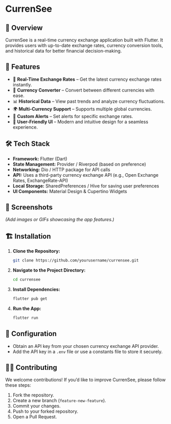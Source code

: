 # CurrenSee

## 📌 Overview
CurrenSee is a real-time currency exchange application built with Flutter. It provides users with up-to-date exchange rates, currency conversion tools, and historical data for better financial decision-making.

## 🚀 Features
- 💱 **Real-Time Exchange Rates** – Get the latest currency exchange rates instantly.
- 🔄 **Currency Converter** – Convert between different currencies with ease.
- 📊 **Historical Data** – View past trends and analyze currency fluctuations.
- 🌍 **Multi-Currency Support** – Supports multiple global currencies.
- 🔔 **Custom Alerts** – Set alerts for specific exchange rates.
- 📱 **User-Friendly UI** – Modern and intuitive design for a seamless experience.

## 🛠️ Tech Stack
- **Framework:** Flutter (Dart)
- **State Management:** Provider / Riverpod (based on preference)
- **Networking:** Dio / HTTP package for API calls
- **API:** Uses a third-party currency exchange API (e.g., Open Exchange Rates, ExchangeRate-API)
- **Local Storage:** SharedPreferences / Hive for saving user preferences
- **UI Components:** Material Design & Cupertino Widgets

## 📸 Screenshots
*(Add images or GIFs showcasing the app features.)*

## 🏗️ Installation
1. **Clone the Repository:**
   ```sh
   git clone https://github.com/yourusername/currensee.git
   ```
2. **Navigate to the Project Directory:**
   ```sh
   cd currensee
   ```
3. **Install Dependencies:**
   ```sh
   flutter pub get
   ```
4. **Run the App:**
   ```sh
   flutter run
   ```

## 🔧 Configuration
- Obtain an API key from your chosen currency exchange API provider.
- Add the API key in a `.env` file or use a constants file to store it securely.

## 👨‍💻 Contributing
We welcome contributions! If you’d like to improve CurrenSee, please follow these steps:
1. Fork the repository.
2. Create a new branch (`feature-new-feature`).
3. Commit your changes.
4. Push to your forked repository.
5. Open a Pull Request.

